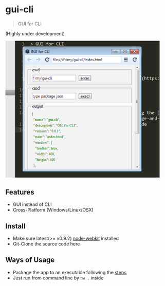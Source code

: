 # gui-cli

> GUI for CLI

(Highly under development)

<img src="https://raw.githubusercontent.com/fritx/gui-cli/master/screenshot.png" width="480">

## Features

- GUI instead of CLI
- Cross-Platform (Windows/Linux/OSX)

## Install

- Make sure latest(>= v0.9.2) [node-webkit](https://github.com/rogerwang/node-webkit) installed
- Git-Clone the source code here

## Ways of Usage

- Package the app to an executable following the [steps](https://github.com/rogerwang/node-webkit/wiki/How-to-package-and-distribute-your-apps)
- Just run from command line by `nw .` inside
